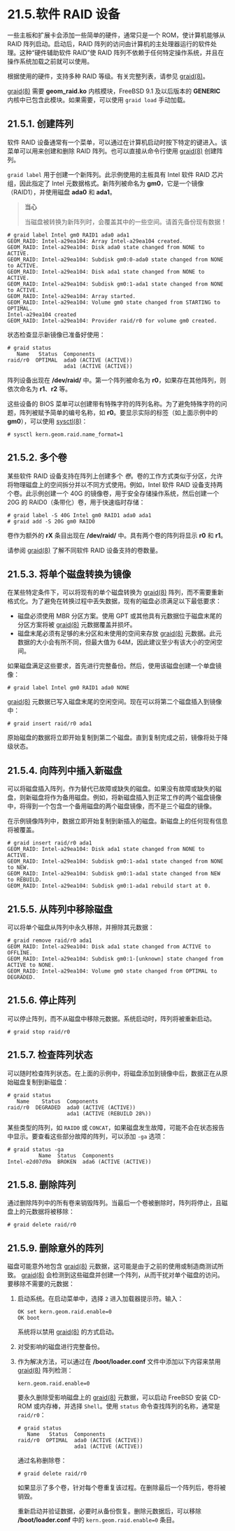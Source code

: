 # 21.5.软件 RAID 设备

一些主板和扩展卡会添加一些简单的硬件，通常只是一个 ROM，使计算机能够从 RAID 阵列启动。启动后，RAID 阵列的访问由计算机的主处理器运行的软件处理。这种“硬件辅助软件 RAID”使 RAID 阵列不依赖于任何特定操作系统，并且在操作系统加载之前就可以使用。

根据使用的硬件，支持多种 RAID 等级。有关完整列表，请参见 [graid(8)](https://man.freebsd.org/cgi/man.cgi?query=graid&sektion=8&format=html)。

[graid(8)](https://man.freebsd.org/cgi/man.cgi?query=graid&sektion=8&format=html) 需要 **geom_raid.ko** 内核模块，FreeBSD 9.1 及以后版本的 **GENERIC** 内核中已包含此模块。如果需要，可以使用 `graid load` 手动加载。

## 21.5.1. 创建阵列

软件 RAID 设备通常有一个菜单，可以通过在计算机启动时按下特定的键进入。该菜单可以用来创建和删除 RAID 阵列。也可以直接从命令行使用 [graid(8)](https://man.freebsd.org/cgi/man.cgi?query=graid&sektion=8&format=html) 创建阵列。

`graid label` 用于创建一个新阵列。此示例使用的主板具有 Intel 软件 RAID 芯片组，因此指定了 Intel 元数据格式。新阵列被命名为 **gm0**，它是一个镜像（RAID1），并使用磁盘 **ada0** 和 **ada1**。

>**当心**
>
> 当磁盘被转换为新阵列时，会覆盖其中的一些空间。请首先备份现有数据！

```
# graid label Intel gm0 RAID1 ada0 ada1
GEOM_RAID: Intel-a29ea104: Array Intel-a29ea104 created.
GEOM_RAID: Intel-a29ea104: Disk ada0 state changed from NONE to ACTIVE.
GEOM_RAID: Intel-a29ea104: Subdisk gm0:0-ada0 state changed from NONE to ACTIVE.
GEOM_RAID: Intel-a29ea104: Disk ada1 state changed from NONE to ACTIVE.
GEOM_RAID: Intel-a29ea104: Subdisk gm0:1-ada1 state changed from NONE to ACTIVE.
GEOM_RAID: Intel-a29ea104: Array started.
GEOM_RAID: Intel-a29ea104: Volume gm0 state changed from STARTING to OPTIMAL.
Intel-a29ea104 created
GEOM_RAID: Intel-a29ea104: Provider raid/r0 for volume gm0 created.
```

状态检查显示新镜像已准备好使用：

```
# graid status
   Name   Status  Components
raid/r0  OPTIMAL  ada0 (ACTIVE (ACTIVE))
                  ada1 (ACTIVE (ACTIVE))
```

阵列设备出现在 **/dev/raid/** 中。第一个阵列被命名为 **r0**，如果存在其他阵列，则依次命名为 **r1**、**r2** 等。

这些设备的 BIOS 菜单可以创建带有特殊字符的阵列名称。为了避免特殊字符的问题，阵列被赋予简单的编号名称，如 **r0**。要显示实际的标签（如上面示例中的 **gm0**），可以使用 [sysctl(8)](https://man.freebsd.org/cgi/man.cgi?query=sysctl&sektion=8&format=html)：

```
# sysctl kern.geom.raid.name_format=1
```

## 21.5.2. 多个卷

某些软件 RAID 设备支持在阵列上创建多个 *卷*。卷的工作方式类似于分区，允许将物理磁盘上的空间拆分并以不同方式使用。例如，Intel 软件 RAID 设备支持两个卷。此示例创建一个 40G 的镜像卷，用于安全存储操作系统，然后创建一个 20G 的 RAID0（条带化）卷，用于快速临时存储：

```
# graid label -S 40G Intel gm0 RAID1 ada0 ada1
# graid add -S 20G gm0 RAID0
```

卷作为额外的 **rX** 条目出现在 **/dev/raid/** 中。具有两个卷的阵列将显示 **r0** 和 **r1**。

请参阅 [graid(8)](https://man.freebsd.org/cgi/man.cgi?query=graid&sektion=8&format=html) 了解不同软件 RAID 设备支持的卷数量。


## 21.5.3. 将单个磁盘转换为镜像

在某些特定条件下，可以将现有的单个磁盘转换为 [graid(8)](https://man.freebsd.org/cgi/man.cgi?query=graid&sektion=8&format=html) 阵列，而不需要重新格式化。为了避免在转换过程中丢失数据，现有的磁盘必须满足以下最低要求：

* 磁盘必须使用 MBR 分区方案。使用 GPT 或其他具有元数据位于磁盘末尾的分区方案将被 [graid(8)](https://man.freebsd.org/cgi/man.cgi?query=graid&sektion=8&format=html) 元数据覆盖并损坏。
* 磁盘末尾必须有足够的未分区和未使用的空间来存放 [graid(8)](https://man.freebsd.org/cgi/man.cgi?query=graid&sektion=8&format=html) 元数据。此元数据的大小会有所不同，但最大值为 64M，因此建议至少有该大小的空闲空间。

如果磁盘满足这些要求，首先进行完整备份。然后，使用该磁盘创建一个单盘镜像：

```
# graid label Intel gm0 RAID1 ada0 NONE
```

[graid(8)](https://man.freebsd.org/cgi/man.cgi?query=graid&sektion=8&format=html) 元数据已写入磁盘末尾的空闲空间。现在可以将第二个磁盘插入到镜像中：

```
# graid insert raid/r0 ada1
```

原始磁盘的数据将立即开始复制到第二个磁盘。直到复制完成之前，镜像将处于降级状态。

## 21.5.4. 向阵列中插入新磁盘

可以将磁盘插入阵列，作为替代已故障或缺失的磁盘。如果没有故障或缺失的磁盘，则新磁盘将作为备用磁盘。例如，将新磁盘插入到正常工作的两个磁盘镜像中，将得到一个包含一个备用磁盘的两个磁盘镜像，而不是三个磁盘的镜像。

在示例镜像阵列中，数据立即开始复制到新插入的磁盘。新磁盘上的任何现有信息将被覆盖。

```
# graid insert raid/r0 ada1
GEOM_RAID: Intel-a29ea104: Disk ada1 state changed from NONE to ACTIVE.
GEOM_RAID: Intel-a29ea104: Subdisk gm0:1-ada1 state changed from NONE to NEW.
GEOM_RAID: Intel-a29ea104: Subdisk gm0:1-ada1 state changed from NEW to REBUILD.
GEOM_RAID: Intel-a29ea104: Subdisk gm0:1-ada1 rebuild start at 0.
```

## 21.5.5. 从阵列中移除磁盘

可以将单个磁盘从阵列中永久移除，并擦除其元数据：

```
# graid remove raid/r0 ada1
GEOM_RAID: Intel-a29ea104: Disk ada1 state changed from ACTIVE to OFFLINE.
GEOM_RAID: Intel-a29ea104: Subdisk gm0:1-[unknown] state changed from ACTIVE to NONE.
GEOM_RAID: Intel-a29ea104: Volume gm0 state changed from OPTIMAL to DEGRADED.
```

## 21.5.6. 停止阵列

可以停止阵列，而不从磁盘中移除元数据。系统启动时，阵列将被重新启动。

```
# graid stop raid/r0
```

## 21.5.7. 检查阵列状态

可以随时检查阵列状态。在上面的示例中，将磁盘添加到镜像中后，数据正在从原始磁盘复制到新磁盘：

```
# graid status
   Name    Status  Components
raid/r0  DEGRADED  ada0 (ACTIVE (ACTIVE))
                   ada1 (ACTIVE (REBUILD 28%))
```

某些类型的阵列，如 `RAID0` 或 `CONCAT`，如果磁盘发生故障，可能不会在状态报告中显示。要查看这些部分故障的阵列，可以添加 `-ga` 选项：

```
# graid status -ga
          Name  Status  Components
Intel-e2d07d9a  BROKEN  ada6 (ACTIVE (ACTIVE))
```

## 21.5.8. 删除阵列

通过删除阵列中的所有卷来销毁阵列。当最后一个卷被删除时，阵列将停止，且磁盘上的元数据将被移除：

```
# graid delete raid/r0
```

## 21.5.9. 删除意外的阵列

磁盘可能意外地包含 [graid(8)](https://man.freebsd.org/cgi/man.cgi?query=graid&sektion=8&format=html) 元数据，这可能是由于之前的使用或制造商测试所致。 [graid(8)](https://man.freebsd.org/cgi/man.cgi?query=graid&sektion=8&format=html) 会检测到这些磁盘并创建一个阵列，从而干扰对单个磁盘的访问。要移除不需要的元数据：

1. 启动系统。在启动菜单中，选择 `2` 进入加载器提示符。输入：

   ```
   OK set kern.geom.raid.enable=0
   OK boot
   ```

   系统将以禁用 [graid(8)](https://man.freebsd.org/cgi/man.cgi?query=graid&sektion=8&format=html) 的方式启动。

2. 对受影响的磁盘进行完整备份。

3. 作为解决方法，可以通过在 **/boot/loader.conf** 文件中添加以下内容来禁用 [graid(8)](https://man.freebsd.org/cgi/man.cgi?query=graid&sektion=8&format=html) 阵列检测：

   ```
   kern.geom.raid.enable=0
   ```

   要永久删除受影响磁盘上的 [graid(8)](https://man.freebsd.org/cgi/man.cgi?query=graid&sektion=8&format=html) 元数据，可以启动 FreeBSD 安装 CD-ROM 或内存棒，并选择 `Shell`。使用 `status` 命令查找阵列的名称，通常是 `raid/r0`：

   ```
   # graid status
      Name   Status  Components
   raid/r0  OPTIMAL  ada0 (ACTIVE (ACTIVE))
                     ada1 (ACTIVE (ACTIVE))
   ```

   通过名称删除卷：

   ```
   # graid delete raid/r0
   ```

   如果显示了多个卷，针对每个卷重复该过程。在删除最后一个阵列后，卷将被销毁。

   重新启动并验证数据，必要时从备份恢复。删除元数据后，可以移除 **/boot/loader.conf** 中的 `kern.geom.raid.enable=0` 条目。
